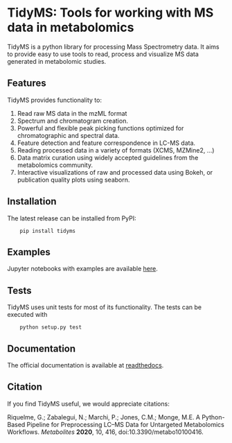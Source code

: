TidyMS: Tools for working with MS data in metabolomics
======================================================

TidyMS is a python library for processing Mass Spectrometry data. It aims to
provide easy to use tools to read, process and visualize MS data generated in
metabolomic studies.

Features
--------

TidyMS provides functionality to:

1. Read raw MS data in the mzML format
2. Spectrum and chromatogram creation.
3. Powerful and flexible peak picking functions optimized for chromatographic
   and spectral data.
4. Feature detection and feature correspondence in LC-MS data.
5. Reading processed data in a variety of formats (XCMS, MZMine2, ...)
5. Data matrix curation using widely accepted guidelines from the metabolomics
   community.
6. Interactive visualizations of raw and processed data using Bokeh, or
   publication quality plots using seaborn.

Installation
------------

The latest release can be installed from PyPI:

```
    pip install tidyms
```

Examples
--------

Jupyter notebooks with examples are available
[here](https://github.com/griquelme/tidyms-notebooks).

Tests
-----

TidyMS uses unit tests for most of its functionality. 
The tests can be executed with 
```
    python setup.py test
```

Documentation
-------------

The official documentation is available at 
[readthedocs](https://tidyms.readthedocs.io/en/latest/).


Citation
--------

If you find TidyMS useful, we would appreciate citations:

Riquelme, G.; Zabalegui, N.; Marchi, P.; Jones, C.M.; Monge, M.E. A Python-Based
Pipeline for Preprocessing LC–MS Data for Untargeted Metabolomics Workflows.
_Metabolites_ **2020**, 10, 416, doi:10.3390/metabo10100416.

